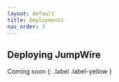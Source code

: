 ```yaml
---
layout: default
title: Deployments
nav_order: 3
---
```


## Deploying JumpWire

Coming soon
{: .label .label-yellow }
